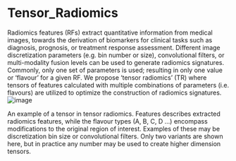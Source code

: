 # Tensor_Radiomics
Radiomics features (RFs) extract quantitative information from medical images, towards the derivation of biomarkers for clinical tasks such as diagnosis, prognosis, or treatment response assessment. Different image discretization parameters (e.g. bin number or size), convolutional filters, or multi-modality fusion levels can be used to generate radiomics signatures. Commonly, only one set of parameters is used; resulting in only one value or ‘flavour’ for a given RF. We propose ‘tensor radiomics’ (TR) where tensors of features calculated with multiple combinations of parameters (i.e. flavours) are utilized to optimize the construction of radiomics signatures.
![image](https://user-images.githubusercontent.com/84542058/156078898-e51f89f7-1530-4363-a8c3-4ab65e2b2141.png)

An example of a tensor in tensor radiomics. Features describes extracted radiomics features, while the flavour types (A, B, C, D ...) encompass modifications to the original region of interest. Examples of these may be discretization bin size or convolutional filters. Only two variants are shown here, but in practice any number may be used to create higher dimension tensors.
